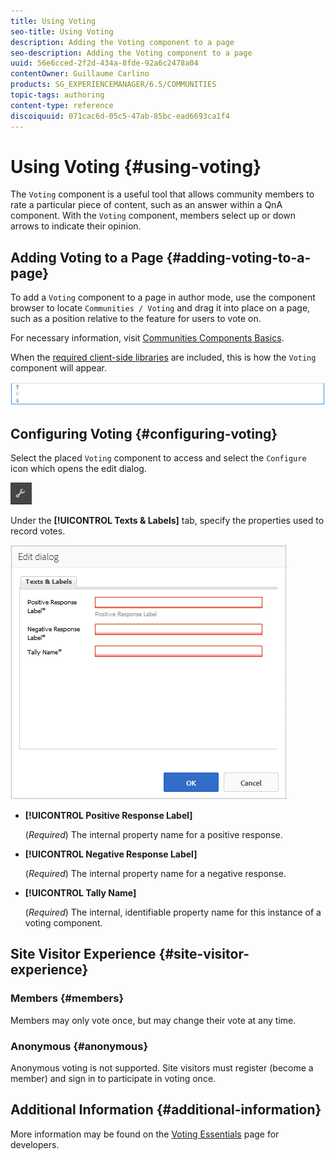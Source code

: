 ```yaml
---
title: Using Voting
seo-title: Using Voting
description: Adding the Voting component to a page
seo-description: Adding the Voting component to a page
uuid: 56e6cced-2f2d-434a-8fde-92a6c2478a04
contentOwner: Guillaume Carlino
products: SG_EXPERIENCEMANAGER/6.5/COMMUNITIES
topic-tags: authoring
content-type: reference
discoiquuid: 071cac6d-05c5-47ab-85bc-ead6693ca1f4
---
```


# Using Voting {#using-voting}

The `Voting` component is a useful tool that allows community members to rate a particular piece of content, such as an answer within a QnA component. With the `Voting` component, members select up or down arrows to indicate their opinion.

## Adding Voting to a Page {#adding-voting-to-a-page}

To add a `Voting` component to a page in author mode, use the component browser to locate `Communities / Voting` and drag it into place on a page, such as a position relative to the feature for users to vote on.

For necessary information, visit [Communities Components Basics](basics.md).

When the [required client-side libraries](essentials-voting.md#essentials-for-client-side) are included, this is how the `Voting` component will appear.

![chlimage_1-307](assets/chlimage_1-307.png)

## Configuring Voting {#configuring-voting}

Select the placed `Voting` component to access and select the `Configure` icon which opens the edit dialog.

![chlimage_1-308](assets/chlimage_1-308.png)

Under the **[!UICONTROL Texts & Labels]** tab, specify the properties used to record votes.

![chlimage_1-309](assets/chlimage_1-309.png)

* **[!UICONTROL Positive Response Label]**
  
  (*Required*) The internal property name for a positive response.

* **[!UICONTROL Negative Response Label]**
  
  (*Required*) The internal property name for a negative response.

* **[!UICONTROL Tally Name]**
  
  (*Required*) The internal, identifiable property name for this instance of a voting component.

## Site Visitor Experience {#site-visitor-experience}

### Members {#members}

Members may only vote once, but may change their vote at any time.

### Anonymous {#anonymous}

Anonymous voting is not supported. Site visitors must register (become a member) and sign in to participate in voting once.

## Additional Information {#additional-information}

More information may be found on the [Voting Essentials](essentials-voting.md) page for developers.
